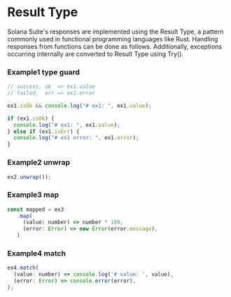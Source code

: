# Result Type

Solana Suite's responses are implemented using the Result Type, a pattern
commonly used in functional programming languages like Rust. Handling responses
from functions can be done as follows. Additionally, exceptions occurring
internally are converted to Result Type using Try().

### Example1 type guard

```js
// success, ok  => ex1.value
// failed,  err => ex1.error

ex1.isOk && console.log("# ex1: ", ex1.value);

if (ex1.isOk) {
  console.log("# ex1: ", ex1.value);
} else if (ex1.isErr) {
  console.log("# ex1 error: ", ex1.error);
}
```

### Example2 unwrap

```js
ex2.unwrap());
```

### Example3 map

```js
const mapped = ex3
   .map(
     (value: number) => number * 100,
     (error: Error) => new Error(error.message),
   )
```

### Example4 match

```js
ex4.match(
  (value: number) => console.log('# value: ', value),
  (error: Error) => console.error(error),
);
```
